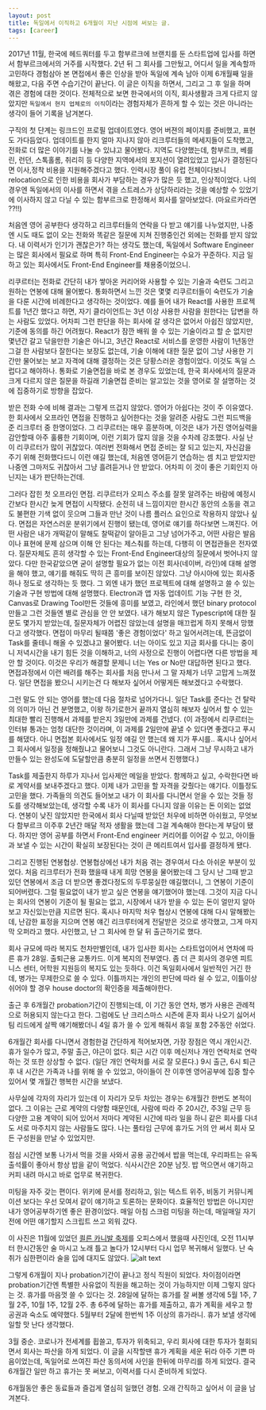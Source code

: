 ```yaml
---
layout: post
title: 독일에서 이직하고 6개월이 지난 시점에 써보는 글.
tags: [career]
---
```


2017년 11월, 한국에 헤드쿼터를 두고 함부르크에 브랜치를 둔 스타트업에 입사를 하면서 함부르크에서의 거주를 시작했다. 2년 뒤 그 회사를 그만뒀고, 어디서 일을 계속할까 고민하다 경험삼아 본 면접에서 좋은 인상을 받아 독일에 계속 남아 이제 6개월째 일을 해왔고, 다음 주면 수습기간이 끝난다. 이 글은 이직을 하면서, 그리고 그 후 일을 하며 겪은 경험에 대한 것이다. 전체적으로 보면 한국에서의 이직, 회사생활과 크게 다르지 않았지만 `독일에서 현지 업체로의 이직`이라는 경험자체가 흔하게 할 수 있는 것은 아니라는 생각이 들어 기록을 남겨본다.

구직의 첫 단계는 링크드인 프로필 업데이트였다. 영어 버젼의 페이지를 준비했고, 표현도 가다듬었다. 업데이트를 한지 얼마 지나지 않아 리크루터들의 메세지들이 도착했고, 전화로 더 많은 이야기를 나눌 수 있냐고 물어봤다. 지역도 다양했는데, 함부르크, 베를린, 런던, 스톡홀롬, 취리히 등 다양한 지역에서의 포지션이 열려있었고 입사가 결정된다면 이사,정착 비용을 지원해주겠다고 했다. 인력시장 풀이 유럽 전체이다보니 relocation으로 인한 비용을 회사가 부담하는 경우가 많은 듯 했고, 인상적이었다. 나의 경우엔 독일에서의 이사를 하면서 겪을 스트레스가 상당하리라는 것을 예상할 수 있었기에 이사하지 않고 다닐 수 있는 함부르크로 한정해서 회사를 알아보았다. (마요르카라면 ??!!)

처음엔 영어 공부한다 생각하고 리크루터들의 연락을 다 받고 얘기를 나누었지만, 나중엔 시도 때도 없이 오는 전화와 똑같은 질문에 지쳐 진행중인건 외에는 전화를 받지 않았다. 내 이력서가 인기가 괜찮은가? 하는 생각도 했는데, 독일에서 Software Engineer는 많은 회사에서 필요로 하며 특히 Front-End Engineer는 수요가 꾸준하다. 지금 일하고 있는 회사에서도 Front-End Engineer를 채용중이었으니.

리쿠르터는 전화로 간단히 내가 쌓아온 커리어와 사용할 수 있는 기술과 숙련도 그리고 원하는 연봉에 대해 물어봤다. 통화하면서 느낀 것은 몇몇 리쿠르터들이 숙련도가 기술을 다룬 시간에 비례한다고 생각하는 것이었다. 예를 들어 내가 React를 사용한 프로젝트를 1년간 했다고 하면, 자기 클라이언트는 3년 이상 사용한 사람을 원한다는 답변을 하는 사람도 있었다. 어차피 그런 판단을 하는 회사에 갈 생각은 없어서 아쉽진 않았지만, 기준에 동의를 하긴 어려웠다. React가 잠깐 배워 쓸 수 있는 기술이라고 할 순 없지만 몇년간 갈고 닦을만한 기술은 아니고, 3년간 React로 서비스를 운영한 사람이 1년동안 그걸 한 사람보다 잘한다는 보장도 없는데, 기술 이해에 대한 질문 없이 그냥 사용한 기간만 물어보는 보고 자격에 대해 결정하는 것은 당황스러운 경험이었다. 이것도 독일 스럽다고 해야하나. 통화로 기술면접을 바로 본 경우도 있었는데, 한국 회사에서의 질문과 크게 다르지 않은 질문을 하길래 기술면접 준비는 알고있는 것을 영어로 잘 설명하는 것에 집중하기로 방향을 잡았다.

받은 전화 수에 비해 결과는 그렇게 뜨겁지 않았다. 영어가 아쉽다는 것이 주 이유였다.한 회사에서 오프라인 면접을 진행하고 싶어한다는 것을 알려준 사람도 그런 피드백을 준 리크루터 중 한명이었다. 그 리쿠르터는 매우 흥분하며, 이것은 내가 가진 영어실력을 감안할때 아주 훌륭한 기회이며, 이런 기회가 많지 않을 것을 수차례 강조했다. 사실 난 이 리쿠르터가 많이 귀찮았다. 여러번 전화해서 면접 준비는 잘 되고 있는지, 자신감을 주기 위해 전화했다드니 이런 얘길 했는데, 처음엔 영어듣기 연습하는 셈 치고 받았지만 나중엔 그마저도 귀찮아서 그냥 흘려듣거나 안 받았다. 어차피 이 것이 좋은 기회인지 아닌지는 내가 판단하는건데.

그러다 잡힌 첫 오프라인 면접. 리쿠르터가 오피스 주소를 잘못 알려주는 바람에 예정시간보다 한시간 늦게 면접이 시작됐다. 순전히 내 느낌이지만 한시간 동안의 소동을 겪고도 불편한 기색 없이 웃으며 그들과 만난 것이 나름 플러스 요인으로 작용하지 않았나 싶다. 면접은 자연스러운 분위기에서 진행이 됐는데, 영어로 얘기를 하다보면 느껴진다. 어떤 사람은 내가 개떡같이 말해도 찰떡같이 알아듣고 그냥 넘어가주고, 어떤 사람은 발음이나 표현에 문제 삼으며 이해 안 된다는 제스춰를 하는데, 다행히 이 면접관들은 전자였다.  질문자체도 흔히 생각할 수 있는 Front-End Engineer대상의 질문에서 벗어나지 않았다. 다만 한국같았으면 굳이 설명할 필요가 없는 이전 회사(네이버, 라인)에 대해 설명을 해야 했고, 얘기를 해줘도 딱히 큰 흥미를 보이진 않았다. 그냥 아시아에 있는 회사중 하나 정도로 생각하는 듯 했다. 그 외엔 내가 했던 프로젝트에 대해 설명하고 쓸 수 있는 기술과 구현 방법에 대해 설명했다. Electron과 앱 자동 업데이트 기능 구현 한 것, Canvas로 Drawing Tool만든 것들에 흥미를 보였고, 라인에서 했던 binary protocol 만들고 그런 것들엔 별로 관심을 안 안 보였다. 내가 해보지 않은 Typescript에 대한 질문도 몇가지 받았는데, 질문자체가 어렵진 않았는데 설명을 매끄럽게 하지 못해서 망했다고 생각했다. 면접이 마무리 될때쯤 '좋은 경험이었다' 하고 일어서려는데, 뜬금없이 Task를 줄테니 해올 수 있겠냐고 물어봤다. 너는 아이도 있고 지금 회사를 다니는 중이니 저녁시간을 내기 힘든 것을 이해하고, 너의 사정으로 진행이 어렵다면 다른 방법을 제안 할 것이다. 이것은 우리가 해결할 문제니 너는 Yes or No만 대답하면 된다고 했다. 면접과정에서 이런 배려를 해주는 회사를 처음 만나서 그 말 자체가 너무 고맙게 느껴졌다. 일단 면접을 봤으니 시키는건 다 해보자 싶어서 어떻게든 해보겠다고 수락했다.

그런 말도 안 되는 영어를 했는데 다음 절차로 넘어가다니. 일단 Task를 준다는 건 탈락의 의미가 아닌 건 분명했고, 이왕 하기로한거 끝까지 열심히 해보자 싶어서 할 수 있는 최대한 빨리 진행해서 과제를 받은지 3일만에 과제를 건넸다. (이 과정에서 리쿠르터는 인터뷰 통과는 엄청 대단한 것이라며, 이 과제를 2일만에 끝낼 수 있다면 좋겠다고 푸시를 해댔다. 아니 면접본 회사에서도 일정 얘길 안 했는데 왜 지가 푸시를.. 혹시나 싶어서 그 회사에서 일정을 정해줬냐고 물어보니 그것도 아니란다. 그래서 그냥 무시하고 내가 만들수 있는 완성도에 도달할만큼 충분히 일정을 쓰면서 진행했다.)

Task를 제출한지 하루가 지나서 입사제안 메일을 받았다. 함께하고 싶고, 수락한다면 바로 계약서를 보내주겠다고 했다. 이제 내가 고민을 할 자격을 갖췄다는 얘기다. 이틀정도 고민을 했다. 가족들의 의견도 들어보고 내가 이 회사를 다니면서 얻을 수 있는 것들 정도를 생각해보았는데, 생각할 수록 내가 이 회사를 다니지 않을 이유는 돈 이외는 없었다. 연봉이 낮진 않았지만 한국에서 회사 다닐때 받았던 처우에 비하면 아쉬웠고, 무엇보다 함부르크 이주후 2년간 매달 적자 생활을 했는데 그걸 계속해야 한다는게 부담이 됐다. 하지만 영어 공부를 하면서 Front-End engineer 커리어를 이어갈 수 있고, 아이들과 보낼 수 있는 시간이 확실히 보장된다는 것이 큰 메리트여서 입사를 결정하게 됐다.

그리고 진행된 연봉협상. 연봉협상에선 내가 처음 겪는 경우여서 다소 아쉬운 부분이 있었다. 처음 리크루터가 전화 했을때 내게 희망 연봉을 물어봤는데 그 당시 난 그때 받고 있던 연봉에서 조금 더 받으면 좋겠다정도의 두루뭉실한 얘길했더니, 그 연봉이 기준이 되어버렸다. 그럴 필요없이 내가 받고 싶은 연봉을 얘기했어야 했는데. 그것이 지금 다니는 회사의 연봉이 기준이 될 필요는 없고, 시장에서 내가 받을 수 있는 돈이 얼만지 알아보고 자신있는만큼 지르면 된다. 혹시나 마지막 처우 협상시 연봉에 대해 다시 말해봤는데, 난감한 표정을 지으며 연봉 얘긴 리크루터에게 전달받은 것으로 생각했고, 그게 마지막 오퍼라고 했다.  사인했고, 난 그 회사에 한 달 뒤 출근하기로 했다.

회사 규모에 따라 복지도 천차만별인데, 내가 입사한 회사는 스타트업이어서 연차에 따른 휴가 28일. 출퇴근용 교통카드. 이게 복지의 전부였다. 좀 더 큰 회사의 경우엔 피트니스 센터, 어학원 지원등의 복지도 있는 듯하다. 이건 독일회사에서 일반적인 거긴 한데, 병가는 무제한으로 쓸 수 있다. 이틀까지는 개인의 판단에 따라 쉴 수 있고, 이틀이상 쉬어야 할 경우 house doctor의 확인증을 제출해야한다.

출근 후 6개월간 probation기간이 진행되는데, 이 기간 동안 연차, 병가 사용은 관례적으로 허용되지 않는다고 한다.  그럼에도 난 크리스마스 시즌에 혼자 회사 나오기 싫어서 팀 리드에게 살짝 얘기해봤더니 4일 휴가 쓸 수 있게 해줘서 휴일 포함 2주동안 쉬었다.

6개월간 회사를 다니면서 경험한걸 간단하게 적어보자면, 가장 장점은 역시 개인시간. 휴가 일수가 많고, 주말 출근, 야근이 없다. 퇴근 시간 이후 메신저나 개인 연락처로 연락하는 것 또한 상상할 수 없다. (일단 개인 연락처를 서로 잘 모른다.) 9시 출근, 6시 퇴근 후 내 시간은 가족과 나를 위해 쓸 수 있었고, 아이들이 잔 이후엔 영어공부에 집중 할수 있어서 몇 개월간 행복한 시간을 보냈다.

사무실에 각자의 자리가 있는데 이 자리가 모두 차있는 경우는 6개월간 한번도 본적이 없다. 그 이유는 근로 계약의 다양함 때문인데, 사람에 따라 주 20시간, 주3일 근무 등 다양한 고용 계약이 되어 있어서 저마다 계약된 시간에 따라 일을 하니 같은 회사를 다녀도 서로 마주치지 않는 사람들도 많다. 나는 풀타임 근무에 휴가도 거의 안 써서 회사 모든 구성원을 만날 수 있었지만.

점심 시간엔 보통 나가서 먹을 것을 사와서 공용 공간에서 밥을 먹는데, 우리파트는 유독 출석률이 좋아서 항상 밥을 같이 먹었다. 식사시간은 20분 남짓. 밥 먹으면서 얘기하고 커피 내려 마시고 바로 업무로 복귀한다.

미팅을 자주 갖는 편이다. 위키에 문서를 정리하고, 읽는 텍스트 위주, 비동기 커뮤니케이션 보다는 우선 모여서 같이 얘기하고 토론하는 문화이다. 효율적인 방법은 아니지만 내가 영어공부하기엔 좋은 환경이었다. 매일 아침 스크럼 미팅을 하는데, 매일매일 자기전에 어떤 얘기할지 스크립트 쓰고 외워 갔다.

이 사진은 11월에 있었던 [쾰른 카니발 축제](https://ko.wikipedia.org/wiki/%EC%BE%B0%EB%A5%B8_%EC%B9%B4%EB%8B%88%EB%B0%9C)를 오피스에서 했을때 사진인데, 오전 11시부터 한시간동안 술 마시고 노래 틀고 놀다가 12시부터 다시 업무 복귀해서 일했다. 난 숙취가 심한편이라 술을 입에 대지도 않았다.
![alt text](https://dioong.github.io/img/posts/2020-04-09-move_job_1.jpg "koln_canival")

그렇게 6개월이 지나 probation기간이 끝나고 정식 직원이 되었다. 차이점이라면 probation기간엔 특별한 사유없이 직원을 해고하는 것이 가능하지만 이제 그렇지 않다는 것. 휴가를 마음껏 쓸 수 있다는 것. 28일에 달하는 휴가를 잘 써볼 생각에 5월 1주, 7월 2주, 10월 1주, 12월 2주. 총 6주에 달하는 휴가를 제출하고, 휴가 계획을 세우고 항공권과 숙소도 예약했다. 5월부터 2달에 한번씩 1주 이상의 휴가라니. 휴가 보낼 생각에 일할 맛 난다 생각했다.

3월 중순. 코로나가 전세계를 휩쓸고, 투자가 위축되고, 우리 회사에 대한 투자가 철회되면서 회사는 파산을 하게 되었다. 이 글을 시작할땐 휴가 계획을 세운 뒤라 아주 기쁜 마음이었는데, 독일어로 쓰여진 파산 동의서에 사인을 한뒤에 마무리를 하게 되었다. 결국 6개월간 일만 하고 휴가는 못 써보고, 이력서를 다시 준비하게 되었다.

6개월동안 좋은 동료들과 즐겁게 열심히 일했던 경험. 오래 간직하고 싶어서 이 글을 남겨본다.